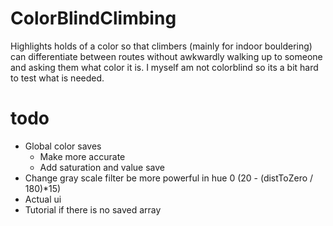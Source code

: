 # ColorBlindClimbing
Highlights holds of a color so that climbers (mainly for indoor bouldering) can differentiate between routes without awkwardly walking up to someone and asking them what color it is. I myself am not colorblind so its a bit hard to test what is needed.
# todo
- Global color saves
    - Make more accurate
    - Add saturation and value save
- Change gray scale filter be more powerful in hue 0 (20 - (distToZero / 180)*15)
- Actual ui
- Tutorial if there is no saved array
